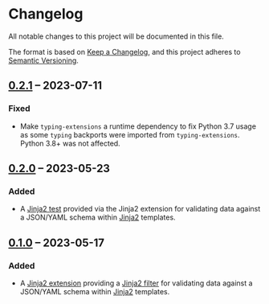 # Changelog

All notable changes to this project will be documented in this file.

The format is based on [Keep a Changelog][keepachangelog], and this project adheres to [Semantic Versioning][semver].

## [0.2.1] – 2023-07-11

### Fixed

- Make `typing-extensions` a runtime dependency to fix Python 3.7 usage as some `typing` backports were imported from `typing-extensions`. Python 3.8+ was not affected.

## [0.2.0] – 2023-05-23

### Added

- A [Jinja2 test][jinja-test] provided via the Jinja2 extension for validating data against a JSON/YAML schema within [Jinja2][jinja] templates.

## [0.1.0] – 2023-05-17

### Added

- A [Jinja2 extension][jinja-extensions] providing a [Jinja2 filter][jinja-filter] for validating data against a JSON/YAML schema within [Jinja2][jinja] templates.

[jinja]: https://jinja.palletsprojects.com
[jinja-extensions]: https://jinja.palletsprojects.com/en/latest/extensions
[jinja-filter]: https://jinja.palletsprojects.com/en/latest/templates/#filters
[jinja-test]: https://jinja.palletsprojects.com/en/latest/templates/#tests
[keepachangelog]: https://keepachangelog.com/en/1.0.0
[semver]: https://semver.org/spec/v2.0.0.html

[0.2.1]: https://github.com/copier-org/jinja2-jsonschema/releases/tag/v0.2.1
[0.2.0]: https://github.com/copier-org/jinja2-jsonschema/releases/tag/v0.2.0
[0.1.0]: https://github.com/copier-org/jinja2-jsonschema/releases/tag/v0.1.0
